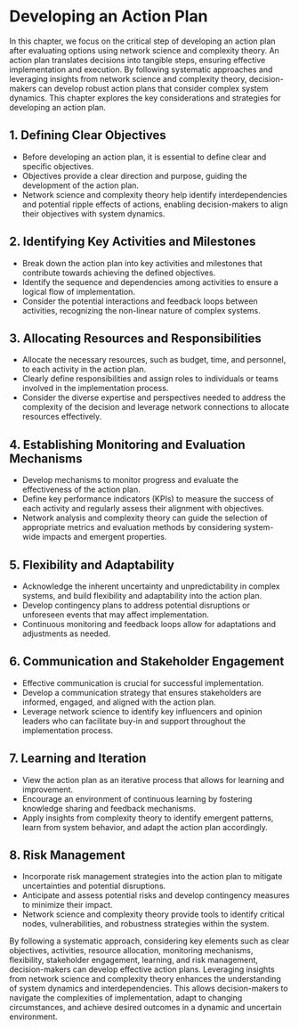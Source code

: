 Developing an Action Plan
==================================

In this chapter, we focus on the critical step of developing an action plan after evaluating options using network science and complexity theory. An action plan translates decisions into tangible steps, ensuring effective implementation and execution. By following systematic approaches and leveraging insights from network science and complexity theory, decision-makers can develop robust action plans that consider complex system dynamics. This chapter explores the key considerations and strategies for developing an action plan.

**1. Defining Clear Objectives**
--------------------------------

* Before developing an action plan, it is essential to define clear and specific objectives.
* Objectives provide a clear direction and purpose, guiding the development of the action plan.
* Network science and complexity theory help identify interdependencies and potential ripple effects of actions, enabling decision-makers to align their objectives with system dynamics.

**2. Identifying Key Activities and Milestones**
------------------------------------------------

* Break down the action plan into key activities and milestones that contribute towards achieving the defined objectives.
* Identify the sequence and dependencies among activities to ensure a logical flow of implementation.
* Consider the potential interactions and feedback loops between activities, recognizing the non-linear nature of complex systems.

**3. Allocating Resources and Responsibilities**
------------------------------------------------

* Allocate the necessary resources, such as budget, time, and personnel, to each activity in the action plan.
* Clearly define responsibilities and assign roles to individuals or teams involved in the implementation process.
* Consider the diverse expertise and perspectives needed to address the complexity of the decision and leverage network connections to allocate resources effectively.

**4. Establishing Monitoring and Evaluation Mechanisms**
--------------------------------------------------------

* Develop mechanisms to monitor progress and evaluate the effectiveness of the action plan.
* Define key performance indicators (KPIs) to measure the success of each activity and regularly assess their alignment with objectives.
* Network analysis and complexity theory can guide the selection of appropriate metrics and evaluation methods by considering system-wide impacts and emergent properties.

**5. Flexibility and Adaptability**
-----------------------------------

* Acknowledge the inherent uncertainty and unpredictability in complex systems, and build flexibility and adaptability into the action plan.
* Develop contingency plans to address potential disruptions or unforeseen events that may affect implementation.
* Continuous monitoring and feedback loops allow for adaptations and adjustments as needed.

**6. Communication and Stakeholder Engagement**
-----------------------------------------------

* Effective communication is crucial for successful implementation.
* Develop a communication strategy that ensures stakeholders are informed, engaged, and aligned with the action plan.
* Leverage network science to identify key influencers and opinion leaders who can facilitate buy-in and support throughout the implementation process.

**7. Learning and Iteration**
-----------------------------

* View the action plan as an iterative process that allows for learning and improvement.
* Encourage an environment of continuous learning by fostering knowledge sharing and feedback mechanisms.
* Apply insights from complexity theory to identify emergent patterns, learn from system behavior, and adapt the action plan accordingly.

**8. Risk Management**
----------------------

* Incorporate risk management strategies into the action plan to mitigate uncertainties and potential disruptions.
* Anticipate and assess potential risks and develop contingency measures to minimize their impact.
* Network science and complexity theory provide tools to identify critical nodes, vulnerabilities, and robustness strategies within the system.

By following a systematic approach, considering key elements such as clear objectives, activities, resource allocation, monitoring mechanisms, flexibility, stakeholder engagement, learning, and risk management, decision-makers can develop effective action plans. Leveraging insights from network science and complexity theory enhances the understanding of system dynamics and interdependencies. This allows decision-makers to navigate the complexities of implementation, adapt to changing circumstances, and achieve desired outcomes in a dynamic and uncertain environment.
